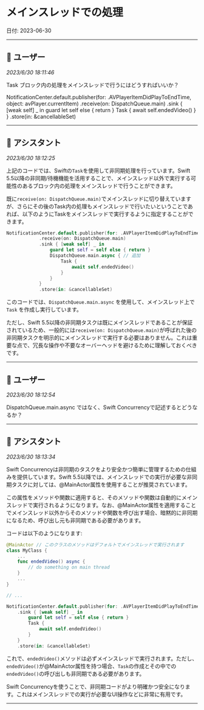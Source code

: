 # メインスレッドでの処理

日付: 2023-06-30

---

## 👤 ユーザー
*2023/6/30 18:11:46*

Task ブロック内の処理をメインスレッドで行うにはどうすればいいか？

NotificationCenter.default.publisher(for: .AVPlayerItemDidPlayToEndTime, object: avPlayer.currentItem)
            .receive(on: DispatchQueue.main)
            .sink { [weak self] _ in
                guard let self else { return }
                Task {
                    await self.endedVideo()
                }
            }
            .store(in: &cancellableSet)

---

## 🤖 アシスタント
*2023/6/30 18:12:25*

上記のコードでは、Swiftの`Task`を使用して非同期処理を行っています。Swift 5.5以降の非同期/待機機能を活用することで、メインスレッド以外で実行する可能性のあるブロック内の処理をメインスレッドで行うことができます。

既に`receive(on: DispatchQueue.main)`でメインスレッドに切り替えていますが、さらにその後のTask内の処理もメインスレッドで行いたいということであれば、以下のようにTaskをメインスレッドで実行するように指定することができます。

```swift
NotificationCenter.default.publisher(for: .AVPlayerItemDidPlayToEndTime, object: avPlayer.currentItem)
            .receive(on: DispatchQueue.main)
            .sink { [weak self] _ in
                guard let self = self else { return }
                DispatchQueue.main.async { // 追加
                    Task {
                        await self.endedVideo()
                    }
                }
            }
            .store(in: &cancellableSet)
```

このコードでは、`DispatchQueue.main.async` を使用して、メインスレッド上で `Task` を作成し実行しています。

ただし、Swift 5.5以降の非同期タスクは既にメインスレッドであることが保証されているため、一般的には`receive(on: DispatchQueue.main)`が呼ばれた後の非同期タスクを明示的にメインスレッドで実行する必要はありません。これは重要な点で、冗長な操作や不要なオーバーヘッドを避けるために理解しておくべきです。

---

## 👤 ユーザー
*2023/6/30 18:12:54*

DispatchQueue.main.async ではなく、Swift Concurrencyで記述するとどうなるか？

---

## 🤖 アシスタント
*2023/6/30 18:13:34*

Swift Concurrencyは非同期のタスクをより安全かつ簡単に管理するための仕組みを提供しています。Swift 5.5以降では、メインスレッドでの実行が必要な非同期タスクに対しては、@MainActor属性を使用することが推奨されています。

この属性をメソッドや関数に適用すると、そのメソッドや関数は自動的にメインスレッドで実行されるようになります。なお、@MainActor属性を適用することでメインスレッド以外からそのメソッドや関数を呼び出す場合、暗黙的に非同期になるため、呼び出し元も非同期である必要があります。

コードは以下のようになります:

```swift
@MainActor // このクラスのメソッドはデフォルトでメインスレッドで実行されます
class MyClass {
    ...
    func endedVideo() async {
        // do something on main thread
    }
    ...
}

// ...

NotificationCenter.default.publisher(for: .AVPlayerItemDidPlayToEndTime, object: avPlayer.currentItem)
    .sink { [weak self] _ in
        guard let self = self else { return }
        Task {
            await self.endedVideo()
        }
    }
    .store(in: &cancellableSet)
```

これで、`endedVideo()`メソッドは必ずメインスレッドで実行されます。ただし、`endedVideo()`が@MainActor属性を持つ場合、`Task`の作成とその中での`endedVideo()`の呼び出しも非同期である必要があります。

Swift Concurrencyを使うことで、非同期コードがより明確かつ安全になります。これはメインスレッドでの実行が必要なUI操作などに非常に有用です。

---
